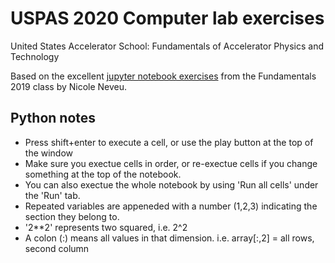 # USPAS 2020 Computer lab exercises
United States Accelerator School: Fundamentals of Accelerator Physics and Technology

Based on the excellent [jupyter notebook exercises](https://github.com/nneveu/USPAS-fundamentals-labs) from the Fundamentals 2019 class by Nicole Neveu.

## Python notes
  - Press shift+enter to execute a cell, or use the play button at the top of the window
  - Make sure you exectue cells in order, or re-exectue cells if you change something at the top of the notebook.
  - You can also exectue the whole notebook by using 'Run all cells' under the 'Run' tab.
  - Repeated variables are appeneded with a number (1,2,3) indicating the section they belong to.
  - '2**2' represents two squared, i.e. 2^2
  - A colon (:) means all values in that dimension. i.e. array[:,2] = all rows, second column
